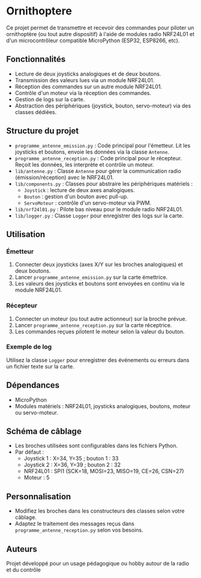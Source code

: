# Ornithoptere

Ce projet permet de transmettre et recevoir des commandes pour piloter un ornithoptère (ou tout autre dispositif) à l'aide de modules radio NRF24L01 et d'un microcontrôleur compatible MicroPython (ESP32, ESP8266, etc).

## Fonctionnalités

- Lecture de deux joysticks analogiques et de deux boutons.
- Transmission des valeurs lues via un module NRF24L01.
- Réception des commandes sur un autre module NRF24L01.
- Contrôle d'un moteur via la réception des commandes.
- Gestion de logs sur la carte.
- Abstraction des périphériques (joystick, bouton, servo-moteur) via des classes dédiées.

## Structure du projet

- `programme_antenne_emission.py` : Code principal pour l'émetteur. Lit les joysticks et boutons, envoie les données via la classe `Antenne`.
- `programme_antenne_reception.py` : Code principal pour le récepteur. Reçoit les données, les interprète et contrôle un moteur.
- `lib/antenne.py` : Classe `Antenne` pour gérer la communication radio (émission/réception) avec le NRF24L01.
- `lib/components.py` : Classes pour abstraire les périphériques matériels :
  - `Joystick` : lecture de deux axes analogiques.
  - `Bouton` : gestion d'un bouton avec pull-up.
  - `ServoMoteur` : contrôle d'un servo-moteur via PWM.
- `lib/nrf24l01.py` : Pilote bas niveau pour le module radio NRF24L01.
- `lib/logger.py` : Classe `Logger` pour enregistrer des logs sur la carte.

## Utilisation

### Émetteur

1. Connecter deux joysticks (axes X/Y sur les broches analogiques) et deux boutons.
2. Lancer `programme_antenne_emission.py` sur la carte émettrice.
3. Les valeurs des joysticks et boutons sont envoyées en continu via le module NRF24L01.

### Récepteur

1. Connecter un moteur (ou tout autre actionneur) sur la broche prévue.
2. Lancer `programme_antenne_reception.py` sur la carte réceptrice.
3. Les commandes reçues pilotent le moteur selon la valeur du bouton.

### Exemple de log

Utilisez la classe `Logger` pour enregistrer des événements ou erreurs dans un fichier texte sur la carte.

## Dépendances

- MicroPython
- Modules matériels : NRF24L01, joysticks analogiques, boutons, moteur ou servo-moteur.

## Schéma de câblage

- Les broches utilisées sont configurables dans les fichiers Python.
- Par défaut :
  - Joystick 1 : X=34, Y=35 ; bouton 1 : 33
  - Joystick 2 : X=36, Y=39 ; bouton 2 : 32
  - NRF24L01 : SPI1 (SCK=18, MOSI=23, MISO=19, CE=26, CSN=27)
  - Moteur : 5

## Personnalisation

- Modifiez les broches dans les constructeurs des classes selon votre câblage.
- Adaptez le traitement des messages reçus dans `programme_antenne_reception.py` selon vos besoins.

## Auteurs

Projet développé pour un usage pédagogique ou hobby autour de la radio et du contrôle